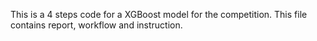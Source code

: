 This is a 4 steps code for a XGBoost model for the competition.
This file contains report, workflow and instruction.
